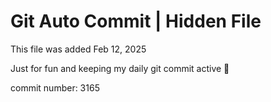 # Git Auto Commit | Hidden File

This file was added Feb 12, 2025

Just for fun and keeping my daily git commit active 🤪

commit number: 3165
